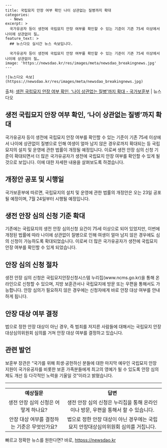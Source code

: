     ---
    title: 국립묘지 안장 여부 확인 나이 상관없는 질병까지 확대
    categories:
      - News
    excerpt: >
      국가유공자 등이 생전에 국립묘지 안장 여부를 확인할 수 있는 기준이 기존 75세 이상에서 나이에 상관없이 질…
    feature_text: >
      ## 뉴스다오 실시간 뉴스 속보입니다.
    
      국가유공자 등이 생전에 국립묘지 안장 여부를 확인할 수 있는 기준이 기존 75세 이상에서 나이에 상관없이 질…
    image: 'https://newsdao.kr/res/images/meta/newsdao_breakingnews.jpg'
    ---
    
    ![뉴스다오 속보](httpss://newsdao.kr/res/images/meta/newsdao_breakingnews.jpg)

<p>출처: <a href="httpss://newsdao.kr/3049" rel="dofollow">생전 국립묘지 안장 여부  확인, ‘나이 상관없는 질병’까지 확대 - 국가보훈부</a> | 뉴스다오</p>

<h2>생전 국립묘지 안장 여부 확인, ‘나이 상관없는 질병’까지 확대</h2>

<p data-ke-size="size16">국가유공자 등이 생전에 국립묘지 안장 여부를 확인할 수 있는 기준이 기존 75세 이상에서 나이에 상관없이 질병으로 인해 여생이 얼마 남지 않은 경우로까지 확대되는 등 국립묘지의 설치 및 운영에 관한 법률이 개정될 예정입니다. 이로써 생전 안장 심의 신청 기준이 확대되면서 더 많은 국가유공자가 생전에 국립묘지 안장 여부를 확인할 수 있게 될 것으로 보입니다. 이에 대한 자세한 내용을 살펴보도록 하겠습니다.</p>

<h2 data-ke-size="size26">개정안 공포 및 시행일</h2>

<p>국가보훈부에 따르면, 국립묘지의 설치 및 운영에 관한 법률의 개정안은 오는 23일 공포될 예정이며, 7월 24일부터 시행될 예정입니다.</p>

<h2 data-ke-size="size26">생전 안장 심의 신청 기준 확대</h2>

<p>기존에는 국립묘지의 생전 안장 심의신청 요건이 75세 이상으로 되어 있었지만, 이번에 개정된 법률에 따라 나이에 상관없이 질병으로 인해 여생이 얼마 남지 않은 경우에도 심의 신청이 가능하도록 확대되었습니다. 이로써 더 많은 국가유공자가 생전에 국립묘지 안장 여부를 확인할 수 있게 되었습니다.</p>

<h2 data-ke-size="size26">안장 심의 신청 절차</h2>

<p>생전 안장 심의 신청은 국립묘지안장신청시스템 누리집(www.ncms.go.kr)을 통해 온라인으로 신청할 수 있으며, 지방 보훈관서나 국립묘지에 방문 또는 우편을 통해서도 가능합니다. 안장 심의가 필요하지 않은 경우에는 신청자에게 바로 안장 대상 여부를 안내하게 됩니다.</p>

<h2 data-ke-size="size26">안장 대상 여부 결정</h2>

<p>법으로 정한 안장 대상이 아닌 경우, 즉 범죄를 저지른 사람들에 대해서는 국립묘지 안장대상심의위원회 심의를 거쳐 안장 대상 여부를 결정하고 있습니다.</p>

<h2 data-ke-size="size26">관련 발언</h2>

<p>보훈부 장관은 “국가를 위해 희생·공헌하신 분들에 대한 마지막 예우인 국립묘지 안장 지원이 국가유공자를 비롯한 보훈 가족분들에게 최고의 영예가 될 수 있도록 안장 심의제도 개선 등 다각적인 노력을 기울일 것”이라고 밝혔습니다.</p>

<p data-ke-size="size16"></p>

<hr>

<table>
<tbody>
<tr>
<td style="text-align: center; height: 17px;"><b>예상질문</b></td>
<td style="text-align: center; height: 17px;"><b>답변</b></td>
</tr>
<tr>
<td style="text-align: center; height: 17px;">생전 안장 심의 신청은 어떻게 하나요?</td>
<td style="text-align: center; height: 17px;">생전 안장 심의 신청은 누리집을 통해 온라인이나 방문, 우편을 통해서 할 수 있습니다.</td>
</tr>
<tr>
<td style="text-align: center; height: 17px;">안장 대상 여부를 결정하는 기준은 무엇인가요?</td>
<td style="text-align: center; height: 17px;">법으로 정한 안장 대상이 아닌 경우에는 국립묘지 안장대상심의위원회 심의를 거칩니다.</td>
</tr>
</tbody>
</table> 

빠르고 정확한 뉴스를 원한다면? 바로, <a href="httpss://newsdao.kr" rel="dofollow">httpss://newsdao.kr</a>


    